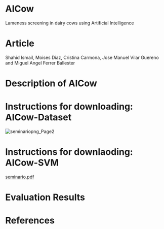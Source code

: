 # AICow
Lameness screening in dairy cows using Artificial Intelligence
# Article
Shahid Ismail, Moises Diaz, Cristina Carmona, Jose Manuel Vilar Guereno and Miguel Angel Ferrer Ballester
# Description of AICow
# Instructions for downloading: AICow-Dataset
![seminariopng_Page2](https://user-images.githubusercontent.com/121656894/210066676-bd8d383f-7daf-47c1-aa1a-422bf0ffbe39.png)
# Instructions for downlaoding: AICow-SVM
[seminario.pdf](https://github.com/Shahid-Ismail/Test/files/10324533/seminario.pdf)
# Evaluation Results
# References
